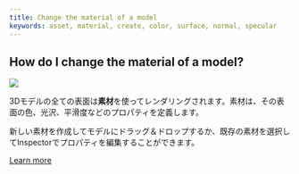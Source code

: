 ```yaml
---
title: Change the material of a model
keywords: asset, material, create, color, surface, normal, specular
---
```


## How do I change the material of a model?

<img src="https://playcanvas.com/static-assets/instructions/change_material.gif"/>

3Dモデルの全ての表面は**素材**を使ってレンダリングされます。素材は、その表面の色、光沢、平滑度などのプロパティを定義します。

新しい素材を作成してモデルにドラッグ＆ドロップするか、既存の素材を選択してInspectorでプロパティを編集することができます。

[Learn more](https://developer.playcanvas.com/en/user-manual/assets/materials/)

